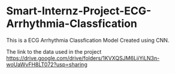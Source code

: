 # Smart-Internz-Project-ECG-Arrhythmia-Classfication

This is a ECG Arrhythmia Classfication Model Created using CNN. 

The link to the data used in the project 
https://drive.google.com/drive/folders/1KVXQSJM6LjiYiLN3n-woUaWvFH8LT072?usp=sharing
